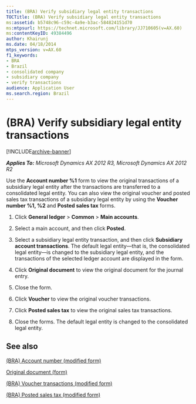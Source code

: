 ```yaml
---
title: (BRA) Verify subsidiary legal entity transactions
TOCTitle: (BRA) Verify subsidiary legal entity transactions
ms:assetid: b5748c96-c59c-4a9e-b3ac-584824151d70
ms:mtpsurl: https://technet.microsoft.com/library/JJ710605(v=AX.60)
ms:contentKeyID: 49384496
author: Khairunj
ms.date: 04/18/2014
mtps_version: v=AX.60
f1_keywords:
- BRA
- Brazil
- consolidated company
- subsidiary company
- verify transactions
audience: Application User
ms.search.region: Brazil
---
```


# (BRA) Verify subsidiary legal entity transactions 


[!INCLUDE[archive-banner](includes/archive-banner.md)]


_**Applies To:** Microsoft Dynamics AX 2012 R3, Microsoft Dynamics AX 2012 R2_

Use the **Account number %1** form to view the original transactions of a subsidiary legal entity after the transactions are transferred to a consolidated legal entity. You can also view the original voucher and posted sales tax transactions of a subsidiary legal entity by using the **Voucher number %1, %2** and **Posted sales tax** forms.

1.  Click **General ledger** \> **Common** \> **Main accounts**.

2.  Select a main account, and then click **Posted**.

3.  Select a subsidiary legal entity transaction, and then click **Subsidiary account transactions**. The default legal entity—that is, the consolidated legal entity—is changed to the subsidiary legal entity, and the transactions of the selected ledger account are displayed in the form.

4.  Click **Original document** to view the original document for the journal entry.

5.  Close the form.

6.  Click **Voucher** to view the original voucher transactions.

7.  Click **Posted sales tax** to view the original sales tax transactions.

8.  Close the forms. The default legal entity is changed to the consolidated legal entity.

## See also

[(BRA) Account number (modified form)](https://technet.microsoft.com/library/jj710602\(v=ax.60\))

[Original document (form)](https://technet.microsoft.com/library/aa556127\(v=ax.60\))

[(BRA) Voucher transactions (modified form)](https://technet.microsoft.com/library/jj710528\(v=ax.60\))

[(BRA) Posted sales tax (modified form)](https://technet.microsoft.com/library/jj710417\(v=ax.60\))

  


